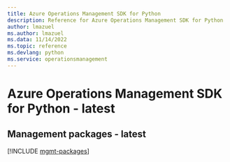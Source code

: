 ```yaml
---
title: Azure Operations Management SDK for Python
description: Reference for Azure Operations Management SDK for Python
author: lmazuel
ms.author: lmazuel
ms.data: 11/14/2022
ms.topic: reference
ms.devlang: python
ms.service: operationsmanagement
---
```

# Azure Operations Management SDK for Python - latest

## Management packages - latest
[!INCLUDE [mgmt-packages](operations-management-mgmt-index.md)]